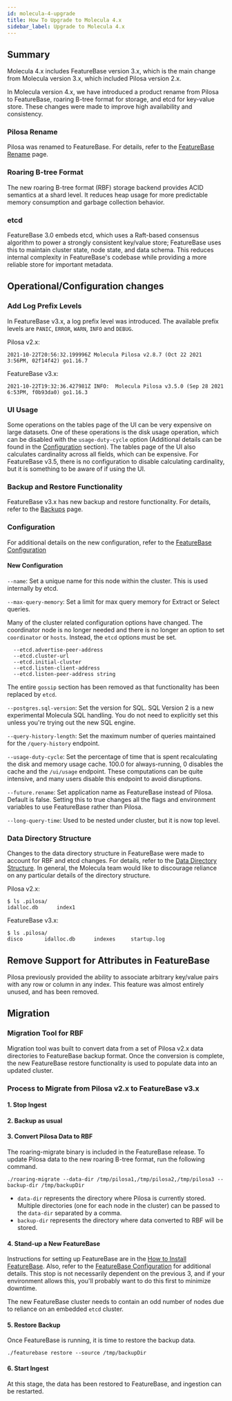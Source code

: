 ```yaml
---
id: molecula-4-upgrade
title: How To Upgrade to Molecula 4.x
sidebar_label: Upgrade to Molecula 4.x
---
```


## Summary
Molecula 4.x includes FeatureBase version 3.x, which is the main change from Molecula version 3.x, which included Pilosa version 2.x. 

In Molecula version 4.x, we have introduced a product rename from Pilosa to FeatureBase, roaring B-tree format for storage, and etcd for key-value store. These changes were made to improve high availability and consistency.

### Pilosa Rename
Pilosa was renamed to FeatureBase. For details, refer to the [FeatureBase Rename](/reference/operations/enterprise/featurebase-rename) page.
### Roaring B-tree Format
The new roaring B-tree format (RBF) storage backend provides ACID semantics at a shard level. It reduces heap usage for more predictable memory consumption and garbage collection behavior. 

### etcd
FeatureBase 3.0 embeds etcd, which uses a Raft-based consensus algorithm to power a strongly consistent key/value store; FeatureBase uses this to maintain cluster state, node state, and data schema. This reduces internal complexity in FeatureBase's codebase while providing a more reliable store for important metadata.

## Operational/Configuration changes

### Add Log Prefix Levels
In FeatureBase v3.x, a log prefix level was introduced. The available prefix levels are `PANIC`, 
`ERROR`, `WARN`, `INFO` and `DEBUG`.

Pilosa v2.x:

```2021-10-22T20:56:32.199996Z Molecula Pilosa v2.8.7 (Oct 22 2021 3:56PM, 02f14f42) go1.16.7```

FeatureBase v3.x:

```2021-10-22T19:32:36.427981Z INFO:  Molecula Pilosa v3.5.0 (Sep 28 2021 6:53PM, f0b93da0) go1.16.3```

### UI Usage 
Some operations on the tables page of the UI can be very expensive on large datasets. One of these operations is the disk usage operation, which can be disabled with the `usage-duty-cycle` option (Additional details can be found in the [Configuration](#configuration) section). The tables page of the UI also calculates cardinality across all fields, which can be expensive. For FeatureBase v3.5, there is no configuration to disable calculating cardinality, but it is something to be aware of if using the UI. 

### Backup and Restore Functionality
FeatureBase v3.x has new backup and restore functionality. For details, refer to the [Backups](/reference/operations/enterprise/backups) page. 

### Configuration

For additional details on the new configuration, refer to the [FeatureBase Configuration](/setting-up-featurebase/enterprise/featurebase-configuration)

#### New Configuration 
`--name`: Set a unique name for this node within the cluster. This is used internally by etcd.

`--max-query-memory`: Set a limit for max query memory for Extract or Select queries. 

Many of the cluster related configuration options have changed. The coordinator node is no longer needed and there is no longer an option to set `coordinator` or `hosts`.  Instead, the `etcd` options must be set.

      --etcd.advertise-peer-address         
      --etcd.cluster-url 
      --etcd.initial-cluster
      --etcd.listen-client-address
      --etcd.listen-peer-address string

The entire `gossip` section has been removed as that functionality has been replaced by `etcd`. 

`--postgres.sql-version`: Set the version for SQL. SQL Version 2 is a new experimental Molecula SQL handling. You do not need to explicitly set this unless you're trying out the new SQL engine.       

`--query-history-length`: Set the maximum number of queries maintained for the `/query-history` endpoint.

`--usage-duty-cycle`: Set the percentage of time that is spent recalculating the disk and memory usage cache. 100.0 for always-running, 0 disables the cache and the `/ui/usage` endpoint. These computations can be quite intensive, and many users disable this endpoint to avoid disruptions. 

`--future.rename`: Set application name as FeatureBase instead of Pilosa. Default is false. Setting this to true changes all the flags and environment variables to use FeatureBase rather than Pilosa.

`--long-query-time`: Used to be nested under cluster, but it is now top level.

### Data Directory Structure    
Changes to the data directory structure in FeatureBase were made to account for RBF and etcd changes. For details, refer to the [Data Directory Structure](/reference/operations/enterprise/data-directory-structure). In general, the Molecula team would like to discourage reliance on any particular details of the directory structure. 

Pilosa v2.x:
```
$ ls .pilosa/
idalloc.db      index1
```

FeatureBase v3.x:
```
$ ls .pilosa/
disco       idalloc.db      indexes     startup.log
```

## Remove Support for Attributes in FeatureBase
Pilosa previously provided the ability to associate arbitrary key/value pairs with any row or column in any index. This feature was almost entirely unused, and has been removed.

## Migration

### Migration Tool for RBF
Migration tool was built to convert data from a set of Pilosa v2.x data directories to FeatureBase backup format. Once the conversion is complete, the new FeatureBase restore functionality is used to populate data into an updated cluster. 

### Process to Migrate from Pilosa v2.x to FeatureBase v3.x
#### 1. Stop Ingest

#### 2. Backup as usual 

#### 3. Convert Pilosa Data to RBF  
The roaring-migrate binary is included in the FeatureBase release. To update Pilosa data to the new roaring B-tree format, run the following command. 

```
./roaring-migrate --data-dir /tmp/pilosa1,/tmp/pilosa2,/tmp/pilosa3 --backup-dir /tmp/backupDir
```
 - ```data-dir``` represents the directory where Pilosa is currently stored. Multiple directories (one for each node in the cluster) can be passed to the ```data-dir``` separated by a comma. 
 - ```backup-dir``` represents the directory where data converted to RBF will be stored. 

#### 4. Stand-up a New FeatureBase
Instructions for setting up FeatureBase are in the [How to Install FeatureBase](/how-tos/install-featurebase). Also, refer to the [FeatureBase Configuration](/setting-up-featurebase/enterprise/featurebase-configuration) for additional details. This stop is not necessarily dependent on the previous 3, and if your environment allows this, you'll probably want to do this first to minimize downtime.

The new FeatureBase cluster needs to contain an odd number of nodes due to reliance on an embedded `etcd` cluster.

#### 5. Restore Backup
Once FeatureBase is running, it is time to restore the backup data. 

```
./featurebase restore --source /tmp/backupDir
```

#### 6. Start Ingest
At this stage, the data has been restored to FeatureBase, and ingestion can be restarted. 
